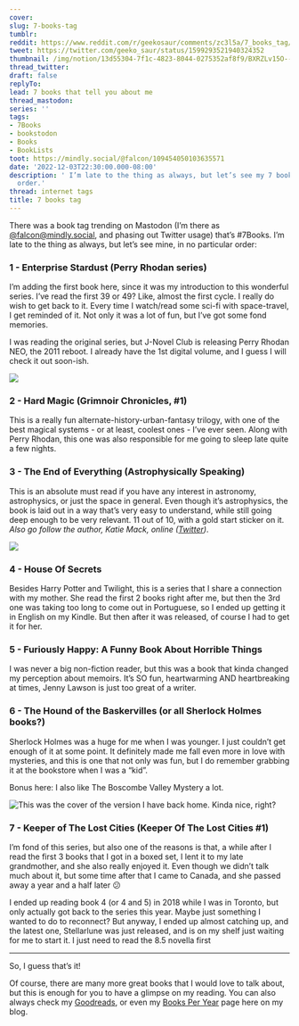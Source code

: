 ```yaml
---
cover:
slug: 7-books-tag
tumblr:
reddit: https://www.reddit.com/r/geekosaur/comments/zc3l5a/7_books_tag/
tweet: https://twitter.com/geeko_saur/status/1599293521940324352
thumbnail: /img/notion/13d55304-7f1c-4823-8044-0275352af8f9/BXRZLv15O--399.jpeg
thread_twitter:
draft: false
replyTo:
lead: 7 books that tell you about me
thread_mastodon:
series: ''
tags:
- 7Books
- bookstodon
- Books
- BookLists
toot: https://mindly.social/@falcon/109454050103635571
date: '2022-12-03T22:30:00.000-08:00'
description: ' I’m late to the thing as always, but let’s see my 7 books, in no particular
  order.'
thread: internet tags
title: 7 books tag
---
```


There was a book tag trending on Mastodon (I’m there as [@falcon@mindly.social](https://mindly.social/@falcon), and phasing out Twitter usage) that’s #7Books. I’m late to the thing as always, but let’s see mine, in no particular order:


### 1 - Enterprise Stardust (Perry Rhodan series)


I’m adding the first book here, since it was my introduction to this wonderful series. I’ve read the first 39 or 49? Like, almost the first cycle. I really do wish to get back to it. Every time I watch/read some sci-fi with space-travel, I get reminded of it. Not only it was a lot of fun, but I’ve got some fond memories.


I was reading the original series, but J-Novel Club is releasing Perry Rhodan NEO, the 2011 reboot. I already have the 1st digital volume, and I guess I will check it out soon-ish.


![](/img/notion/13d55304-7f1c-4823-8044-0275352af8f9/kvsnIbPj9l-399.jpeg)


### 2 - Hard Magic (Grimnoir Chronicles, #1)


This is a really fun alternate-history-urban-fantasy trilogy, with one of the best magical systems - or at least, coolest ones - I’ve ever seen. Along with Perry Rhodan, this one was also responsible for me going to sleep late quite a few nights.


### 3 - The End of Everything (Astrophysically Speaking)


This is an absolute must read if you have any interest in astronomy, astrophysics, or just the space in general. Even though it’s astrophysics, the book is laid out in a way that’s very easy to understand, while still going deep enough to be very relevant. 11 out of 10, with a gold start sticker on it. _Also go follow the author, Katie Mack, online (_[_Twitter_](https://twitter.com/AstroKatie)_)_.


![](/img/notion/13d55304-7f1c-4823-8044-0275352af8f9/XGPlS56eD0-500.jpeg)


### 4 - House Of Secrets


Besides Harry Potter and Twilight, this is a series that I share a connection with my mother. She read the first 2 books right after me, but then the 3rd one was taking too long to come out in Portuguese, so I ended up getting it in English on my Kindle. But then after it was released, of course I had to get it for her.


### 5 - Furiously Happy: A Funny Book About Horrible Things


I was never a big non-fiction reader, but this was a book that kinda changed my perception about memoirs. It’s SO fun, heartwarming AND heartbreaking at times, Jenny Lawson is just too great of a writer.


### 6 - The Hound of the Baskervilles (or all Sherlock Holmes books?)


Sherlock Holmes was a huge for me when I was younger. I just couldn’t get enough of it at some point. It definitely made me fall even more in love with mysteries, and this is one that not only was fun, but I do remember grabbing it at the bookstore when I was a “kid”.


Bonus here: I also like The Boscombe Valley Mystery a lot.


![This was the cover of the version I have back home. Kinda nice, right?](/img/notion/13d55304-7f1c-4823-8044-0275352af8f9/GG-TF2dCa9-1200.jpeg)


### 7 - Keeper of The Lost Cities (Keeper Of The Lost Cities #1)


I’m fond of this series, but also one of the reasons is that, a while after I read the first 3 books that I got in a boxed set, I lent it to my late grandmother, and she also really enjoyed it. Even though we didn’t talk much about it, but some time after that I came to Canada, and she passed away a year and a half later 😕


I ended up reading book 4 (or 4 and 5) in 2018 while I was in Toronto, but only actually got back to the series this year. Maybe just something I wanted to do to reconnect? But anyway, I ended up almost catching up, and the latest one, Stellarlune was just released, and is on my shelf just waiting for me to start it. I just need to read the 8.5 novella first


---


So, I guess that’s it!


Of course, there are many more great books that I would love to talk about, but this is enough for you to have a glimpse on my reading. You can also always check my [Goodreads](https://www.goodreads.com/user/show/22638412-falcon), or even my [Books Per Year](https://geekosaur.com/books-per-year/) page here on my blog.

